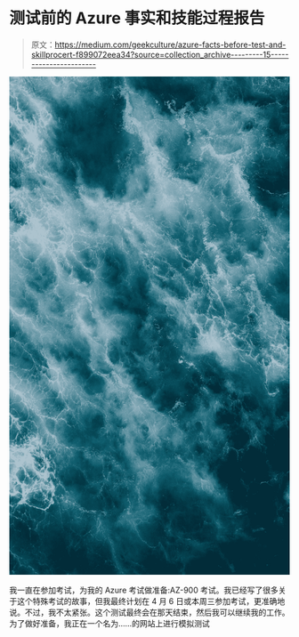 # 测试前的 Azure 事实和技能过程报告

> 原文：<https://medium.com/geekculture/azure-facts-before-test-and-skillprocert-f899072eea34?source=collection_archive---------15----------------------->

![](img/12cf193bb1012067f6e8ba9155b74e18.png)

我一直在参加考试，为我的 Azure 考试做准备:AZ-900 考试。我已经写了很多关于这个特殊考试的故事，但我最终计划在 4 月 6 日或本周三参加考试，更准确地说。不过，我不太紧张。这个测试最终会在那天结束，然后我可以继续我的工作。为了做好准备，我正在一个名为……的网站上进行模拟测试
